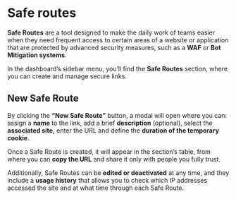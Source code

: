 # Safe routes

**Safe Routes** are a tool designed to make the daily work of teams easier when they need frequent access to certain areas of a website or application that are protected by advanced security measures, such as a **WAF** or **Bot Mitigation systems**.

In the dashboard’s sidebar menu, you’ll find the **Safe Routes** section, where you can create and manage secure links.

## New Safe Route

By clicking the **“New Safe Route”** button, a modal will open where you can: assign a **name** to the link, add a brief **description** (optional), select the **associated site,** enter the URL and define the **duration of the temporary cookie**.

Once a Safe Route is created, it will appear in the section’s table, from where you can **copy the URL** and share it only with people you fully trust.

Additionally, Safe Routes can be **edited or deactivated** at any time, and they include a **usage history** that allows you to check which IP addresses accessed the site and at what time through each Safe Route.
